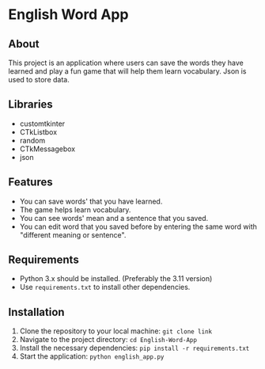# English Word App
## About
This project is an application where users can save the words they have learned and play a fun game that will help them learn vocabulary. Json is used to store data.
## Libraries
- customtkinter
- CTkListbox
- random
- CTkMessagebox
- json
## Features
- You can save words' that you have learned.
- The game helps learn vocabulary.
- You can see words' mean and a sentence that you saved.
- You can edit word that you saved before by entering the same word with "different meaning or sentence".
## Requirements
- Python 3.x should be installed. (Preferably the 3.11 version)
- Use `requirements.txt` to install other dependencies.
## Installation
1. Clone the repository to your local machine: `git clone link`
2. Navigate to the project directory: `cd English-Word-App`
3. Install the necessary dependencies: `pip install -r requirements.txt`
4. Start the application: `python english_app.py`  
